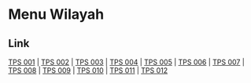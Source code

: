 # Menu Wilayah

## Link

[TPS 001](https://github.com/gigit-pemilu/pemilu-2024-95-papua-pegunungan/tree/main/pileg-dpr/hitung-suara/sub/95-papua-pegunungan/sub/01-jayawijaya/sub/38-popugoba/sub/2001-pupugoba/sub/001-tps)
 | 
[TPS 002](https://github.com/gigit-pemilu/pemilu-2024-95-papua-pegunungan/tree/main/pileg-dpr/hitung-suara/sub/95-papua-pegunungan/sub/01-jayawijaya/sub/38-popugoba/sub/2001-pupugoba/sub/002-tps)
 | 
[TPS 003](https://github.com/gigit-pemilu/pemilu-2024-95-papua-pegunungan/tree/main/pileg-dpr/hitung-suara/sub/95-papua-pegunungan/sub/01-jayawijaya/sub/38-popugoba/sub/2001-pupugoba/sub/003-tps)
 | 
[TPS 004](https://github.com/gigit-pemilu/pemilu-2024-95-papua-pegunungan/tree/main/pileg-dpr/hitung-suara/sub/95-papua-pegunungan/sub/01-jayawijaya/sub/38-popugoba/sub/2001-pupugoba/sub/004-tps)
 | 
[TPS 005](https://github.com/gigit-pemilu/pemilu-2024-95-papua-pegunungan/tree/main/pileg-dpr/hitung-suara/sub/95-papua-pegunungan/sub/01-jayawijaya/sub/38-popugoba/sub/2001-pupugoba/sub/005-tps)
 | 
[TPS 006](https://github.com/gigit-pemilu/pemilu-2024-95-papua-pegunungan/tree/main/pileg-dpr/hitung-suara/sub/95-papua-pegunungan/sub/01-jayawijaya/sub/38-popugoba/sub/2001-pupugoba/sub/006-tps)
 | 
[TPS 007](https://github.com/gigit-pemilu/pemilu-2024-95-papua-pegunungan/tree/main/pileg-dpr/hitung-suara/sub/95-papua-pegunungan/sub/01-jayawijaya/sub/38-popugoba/sub/2001-pupugoba/sub/007-tps)
 | 
[TPS 008](https://github.com/gigit-pemilu/pemilu-2024-95-papua-pegunungan/tree/main/pileg-dpr/hitung-suara/sub/95-papua-pegunungan/sub/01-jayawijaya/sub/38-popugoba/sub/2001-pupugoba/sub/008-tps)
 | 
[TPS 009](https://github.com/gigit-pemilu/pemilu-2024-95-papua-pegunungan/tree/main/pileg-dpr/hitung-suara/sub/95-papua-pegunungan/sub/01-jayawijaya/sub/38-popugoba/sub/2001-pupugoba/sub/009-tps)
 | 
[TPS 010](https://github.com/gigit-pemilu/pemilu-2024-95-papua-pegunungan/tree/main/pileg-dpr/hitung-suara/sub/95-papua-pegunungan/sub/01-jayawijaya/sub/38-popugoba/sub/2001-pupugoba/sub/010-tps)
 | 
[TPS 011](https://github.com/gigit-pemilu/pemilu-2024-95-papua-pegunungan/tree/main/pileg-dpr/hitung-suara/sub/95-papua-pegunungan/sub/01-jayawijaya/sub/38-popugoba/sub/2001-pupugoba/sub/011-tps)
 | 
[TPS 012](https://github.com/gigit-pemilu/pemilu-2024-95-papua-pegunungan/tree/main/pileg-dpr/hitung-suara/sub/95-papua-pegunungan/sub/01-jayawijaya/sub/38-popugoba/sub/2001-pupugoba/sub/012-tps)

